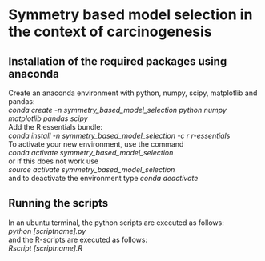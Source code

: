 # Symmetry based model selection in the context of carcinogenesis





















## Installation of the required packages using anaconda

Create an anaconda environment with python, numpy, scipy, matplotlib and pandas:<br>
*conda create -n symmetry_based_model_selection python numpy matplotlib pandas scipy*<br>
Add the R essentials bundle:<br>
*conda install -n symmetry_based_model_selection -c r r-essentials*<br>
To activate your new environment, use the command<br>
*conda activate symmetry_based_model_selection*<br>
or if this does not work use<br>
*source activate symmetry_based_model_selection*<br>
and to deactivate the environment type
*conda deactivate*<br>
## Running the scripts
In an ubuntu terminal, the python scripts are executed as follows:<br>
*python [scriptname].py*<br>
and the R-scripts are executed as follows:<br>
*Rscript [scriptname].R*<br>



